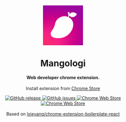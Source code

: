 <h1 align="center">
  <br>
  <img src="src/assets/img/logo.svg" width="128"/><br>
  <br>
  Mangologi
  <br>
</h1>

<h4 align="center">Web developer chrome extension.</h4>

<p align="center">
  Install extension from <a href="https://chrome.google.com/webstore/detail/tlmanager/jaimlomiojjmdhipacahmpnfefpbbeig">Chrome Store</a>
</p>

<p align="center">
  <a href="https://img.shields.io/github/release/joelthorner/mangologi.svg?label=GitHub%20release" target="_blank">
    <img src="https://img.shields.io/github/release/joelthorner/mangologi.svg?label=GitHub%20release"
      alt="GitHub release">
  </a>
  <a href="https://img.shields.io/github/issues/joelthorner/mangologi.svg?label=Issues" target="_blank">
    <img src="https://img.shields.io/github/issues/joelthorner/mangologi.svg?label=Issues" alt="GitHub issues">
  </a>
  <a href="https://img.shields.io/chrome-web-store/v/jaimlomiojjmdhipacahmpnfefpbbeig.svg?label=Chrome%20Web%20Store"
    target="_blank">
    <img src="https://img.shields.io/chrome-web-store/v/jaimlomiojjmdhipacahmpnfefpbbeig.svg?label=Chrome%20Web%20Store"
      alt="Chrome Web Store">
  </a>
  <a href="https://img.shields.io/chrome-web-store/stars/jaimlomiojjmdhipacahmpnfefpbbeig.svg?label=Rating"
    target="_blank">
    <img src="https://img.shields.io/chrome-web-store/stars/jaimlomiojjmdhipacahmpnfefpbbeig.svg?label=Rating"
      alt="Chrome Web Store">
  </a>
  <br>
  <br>
  Based on <a href="https://github.com/lxieyang/chrome-extension-boilerplate-react" target="_blank">lxieyang/chrome-extension-boilerplate-react</a>
</p>
